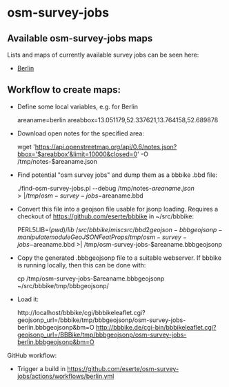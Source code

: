 # osm-survey-jobs

## Available osm-survey-jobs maps

Lists and maps of currently available survey jobs can be seen here:

* [Berlin](http://bbbike.de/cgi-bin/bbbikeleaflet.cgi?geojsonp_url=https%3A//eserte.github.io/osm-survey-jobs/osm-survey-jobs-berlin.bbbgeojsonp&bm=O&fl=1)

## Workflow to create maps:

* Define some local variables, e.g. for Berlin

    areaname=berlin
    areabbox=13.051179,52.337621,13.764158,52.689878

* Download open notes for the specified area:

    wget 'https://api.openstreetmap.org/api/0.6/notes.json?bbox='$areabbox'&limit=10000&closed=0' -O /tmp/notes-$areaname.json

* Find potential "osm survey jobs" and dump them as a bbbike .bbd file:

    ./find-osm-survey-jobs.pl --debug /tmp/notes-$areaname.json >| /tmp/osm-survey-jobs-$areaname.bbd

* Convert this file into a geojson file usable for jsonp loading. Requires a checkout of https://github.com/eserte/bbbike in ~/src/bbbike:

    PERL5LIB=$(pwd)/lib ~/src/bbbike/miscsrc/bbd2geojson -bbbgeojsonp -manipulatemodule GeoJSONFeatProps /tmp/osm-survey-jobs-$areaname.bbd >| /tmp/osm-survey-jobs-$areaname.bbbgeojsonp

* Copy the generated .bbbgeojsonp file to a suitable webserver. If bbbike is running locally, then this can be done with:

    cp /tmp/osm-survey-jobs-$areaname.bbbgeojsonp ~/src/bbbike/tmp/bbbgeojsonp/

* Load it:

    http://localhost/bbbike/cgi/bbbikeleaflet.cgi?geojsonp_url=/bbbike/tmp/bbbgeojsonp/osm-survey-jobs-berlin.bbbgeojsonp&bm=O
    http://bbbike.de/cgi-bin/bbbikeleaflet.cgi?geojsonp_url=/BBBike/tmp/bbbgeojsonp/osm-survey-jobs-berlin.bbbgeojsonp&bm=O

GitHub workflow:

* Trigger a build in https://github.com/eserte/osm-survey-jobs/actions/workflows/berlin.yml
